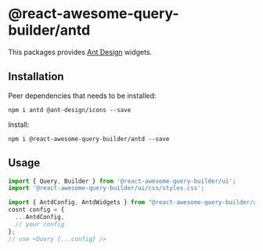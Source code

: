# @react-awesome-query-builder/antd

This packages provides [Ant Design](https://ant.design/) widgets.

## Installation

Peer dependencies that needs to be installed:
```
npm i antd @ant-design/icons --save
```

Install:
```
npm i @react-awesome-query-builder/antd --save
```

## Usage

```js
import { Query, Builder } from '@react-awesome-query-builder/ui';
import '@react-awesome-query-builder/ui/css/styles.css';

import { AntdConfig, AntdWidgets } from "@react-awesome-query-builder/antd";
cosnt config = {
  ...AntdConfig,
  // your config
};
// use <Query {...config} /> 
```
